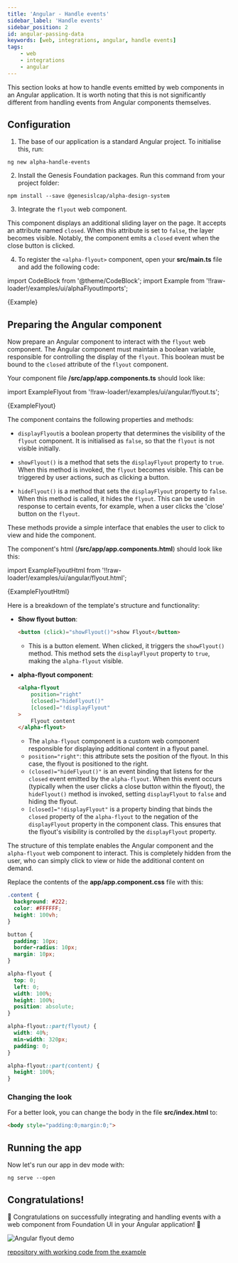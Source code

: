 ```yaml
---
title: 'Angular - Handle events'
sidebar_label: 'Handle events'
sidebar_position: 2
id: angular-passing-data
keywords: [web, integrations, angular, handle events]
tags:
    - web
    - integrations
    - angular
---
```


This section looks at how to handle events emitted by web components in an Angular application. It is worth noting that this is not significantly different from handling events from Angular components themselves.

## Configuration

1. The base of our application is a standard Angular project. To initialise this, run:

```shell
ng new alpha-handle-events
```

2. Install the Genesis Foundation packages. Run this command from your project folder:

```shell
npm install --save @genesislcap/alpha-design-system
```

3. Integrate the `flyout` web component. 

This component displays an additional sliding layer on the page. It accepts an attribute named `closed`. When this attribute is set to `false`, the layer becomes visible. Notably, the component emits a `closed` event when the close button is clicked.

4. To register the `<alpha-flyout>` component, open your **src/main.ts** file and add the following code:

import CodeBlock from '@theme/CodeBlock';
import Example from '!!raw-loader!/examples/ui/alphaFlyoutImports';

<CodeBlock className="language-ts">{Example}</CodeBlock>

## Preparing the Angular component

Now prepare an Angular component to interact with the `flyout` web component. The Angular component must maintain a boolean variable, responsible for controlling the display of the `flyout`. This boolean must be bound to the `closed` attribute of the `flyout` component.

Your component file **/src/app/app.components.ts** should look like:

import ExampleFlyout from '!!raw-loader!/examples/ui/angular/flyout.ts';

<CodeBlock className="language-ts">{ExampleFlyout}</CodeBlock>

The component contains the following properties and methods:

- `displayFlyout`is a boolean property that determines the visibility of the `flyout` component. It is initialised as `false`, so that the `flyout` is not visible initially.

- `showFlyout()` is a method that sets the `displayFlyout` property to `true`. When this method is invoked, the `flyout` becomes visible. This can be triggered by user actions, such as clicking a button.

- `hideFlyout()` is a method that sets the `displayFlyout` property to `false`. When this method is called, it hides the `flyout`. This can be used in response to certain events, for example, when a user clicks the 'close' button on the `flyout`.

These methods provide a simple interface that enables the user to click to view and hide the component.

The component's html (**/src/app/app.components.html**) should look like this:

import ExampleFlyoutHtml from '!!raw-loader!/examples/ui/angular/flyout.html';

<CodeBlock className="language-html">{ExampleFlyoutHtml}</CodeBlock>

Here is a breakdown of the template's structure and functionality:

- **Show flyout button**:
    ```html
    <button (click)="showFlyout()">show Flyout</button>
    ```
    - This is a button element. When clicked, it triggers the `showFlyout()` method. This method sets the `displayFlyout` property to `true`, making the `alpha-flyout` visible.

- **alpha-flyout component**:
    ```html
    <alpha-flyout
        position="right"
        (closed)="hideFlyout()"
        [closed]="!displayFlyout"
    >
        Flyout content
    </alpha-flyout>
    ```
    - The `alpha-flyout` component is a custom web component responsible for displaying additional content in a flyout panel.
    - `position="right"`: this attribute sets the position of the flyout. In this case, the flyout is positioned to the right.
    - `(closed)="hideFlyout()"` is an event binding that listens for the `closed` event emitted by the `alpha-flyout`. When this event occurs (typically when the user clicks a close button within the flyout), the `hideFlyout()` method is invoked, setting `displayFlyout` to `false` and hiding the flyout.
    - `[closed]="!displayFlyout"` is a property binding that binds the `closed` property of the `alpha-flyout` to the negation of the `displayFlyout` property in the component class. This ensures that the flyout's visibility is controlled by the `displayFlyout` property.

The structure of this template enables the Angular component and the `alpha-flyout` web component to interact. This is completely hidden from the user, who can simply click to view or hide the additional content on demand.

Replace the contents of the **app/app.component.css** file with this:
```css
.content {
  background: #222;
  color: #FFFFFF;
  height: 100vh;
}

button {
  padding: 10px;
  border-radius: 10px;
  margin: 10px;
}

alpha-flyout {
  top: 0;
  left: 0;
  width: 100%;
  height: 100%;
  position: absolute;
}

alpha-flyout::part(flyout) {
  width: 40%;
  min-width: 320px;
  padding: 0;
}

alpha-flyout::part(content) {
  height: 100%;
}
```

### Changing the look

For a better look, you can change the body in the file **src/index.html** to:

```html
<body style="padding:0;margin:0;">
```

## Running the app

Now let's run our app in dev mode with:
```shell
ng serve --open
```

## Congratulations!

🎉 Congratulations on successfully integrating and handling events with a web component from Foundation UI in your Angular application! 🎉

![Angular flyout demo](/integrations/angular/angular-flyout-demo.gif)

[repository with working code from the example](https://github.com/genesiscommunitysuccess/integration-examples/tree/main/angular/alpha-handle-events)
